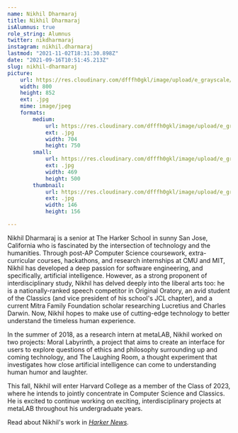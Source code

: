 ```yaml
---
name: Nikhil Dharmaraj
title: Nikhil Dharmaraj
isAlumnus: true
role_string: Alumnus
twitter: nikdharmaraj
instagram: nikhil.dharmaraj
lastmod: "2021-11-02T18:31:30.898Z"
date: "2021-09-16T10:51:45.213Z"
slug: nikhil-dharmaraj
picture:
    url: https://res.cloudinary.com/dfffh0gkl/image/upload/e_grayscale/v1629122127/nikhil_a9de0b2319.jpg
    width: 800
    height: 852
    ext: .jpg
    mime: image/jpeg
    formats:
        medium:
            url: https://res.cloudinary.com/dfffh0gkl/image/upload/e_grayscale/v1629122129/medium_nikhil_a9de0b2319.jpg
            ext: .jpg
            width: 704
            height: 750
        small:
            url: https://res.cloudinary.com/dfffh0gkl/image/upload/e_grayscale/v1629122129/small_nikhil_a9de0b2319.jpg
            ext: .jpg
            width: 469
            height: 500
        thumbnail:
            url: https://res.cloudinary.com/dfffh0gkl/image/upload/e_grayscale/v1629122128/thumbnail_nikhil_a9de0b2319.jpg
            ext: .jpg
            width: 146
            height: 156

---
```

Nikhil Dharmaraj is a senior at The Harker School in sunny San Jose, California who is fascinated by the intersection of technology and the humanities. Through post-AP Computer Science coursework, extra-curricular courses, hackathons, and research internships at CMU and MIT, Nikhil has developed a deep passion for software engineering, and specifically, artificial intelligence. However, as a strong proponent of interdisciplinary study, Nikhil has delved deeply into the liberal arts too: he is a nationally-ranked speech competitor in Original Oratory, an avid student of the Classics (and vice president of his school's JCL chapter), and a current Mitra Family Foundation scholar researching Lucretius and Charles Darwin. Now, Nikhil hopes to make use of cutting-edge technology to better understand the timeless human experience.

In the summer of 2018, as a research intern at metaLAB, Nikhil worked on two projects: Moral Labyrinth, a project that aims to create an interface for users to explore questions of ethics and philosophy surrounding up and coming technology, and The Laughing Room, a thought experiment that investigates how close artificial intelligence can come to understanding human humor and laughter.

This fall, Nikhil will enter Harvard College as a member of the Class of 2023, where he intends to jointly concentrate in Computer Science and Classics. He is excited to continue working on exciting, interdisciplinary projects at metaLAB throughout his undergraduate years.

Read about Nikhil's work in *[Harker News](http://news.harker.org/students-work-at-harvard-examines-the-convergence-of-tech-and-the-arts/).*